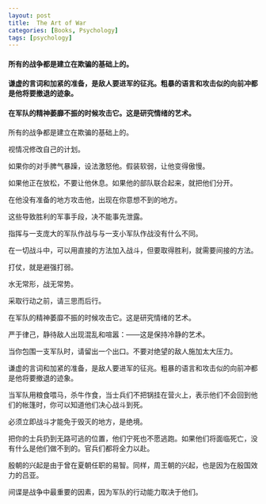 ```yaml
---
layout: post
title:  The Art of War
categories: [Books, Psychology]
tags: [psychology]
---
```

#### 所有的战争都是建立在欺骗的基础上的。
#### 谦虚的言词和加紧的准备，是敌人要进军的征兆。粗暴的语言和攻击似的向前冲都是他将要撤退的迹象。
#### 在军队的精神萎靡不振的时候攻击它。这是研究情绪的艺术。
<!-- more -->
所有的战争都是建立在欺骗的基础上的。

视情况修改自己的计划。

如果你的对手脾气暴躁，设法激怒他。假装软弱，让他变得傲慢。

如果他正在放松，不要让他休息。如果他的部队联合起来，就把他们分开。

在他没有准备的地方攻击他，出现在你意想不到的地方。

这些导致胜利的军事手段，决不能事先泄露。

指挥与一支庞大的军队作战与与一支小军队作战没有什么不同。

在一切战斗中，可以用直接的方法加入战斗，但要取得胜利，就需要间接的方法。

打仗，就是避强打弱。

水无常形，战无常势。

采取行动之前，请三思而后行。

在军队的精神萎靡不振的时候攻击它。这是研究情绪的艺术。

严于律己，静待敌人出现混乱和喧嚣：——这是保持冷静的艺术。

当你包围一支军队时，请留出一个出口。不要对绝望的敌人施加太大压力。

谦虚的言词和加紧的准备，是敌人要进军的征兆。粗暴的语言和攻击似的向前冲都是他将要撤退的迹象。

当军队用粮食喂马，杀牛作食，当士兵们不把锅挂在营火上，表示他们不会回到他们的帐篷时，你可以知道他们决心战斗到死。

必须立即战斗才能免于毁灭的地方，是绝境。

把你的士兵扔到无路可逃的位置，他们宁死也不愿逃跑。如果他们将面临死亡，没有什么是他们做不到的。官兵们都将全力以赴。

殷朝的兴起是由于曾在夏朝任职的易智。同样，周王朝的兴起，也是因为在殷国效力的吕亚。

间谍是战争中最重要的因素，因为军队的行动能力取决于他们。
